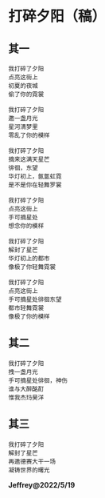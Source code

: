 # 打碎夕阳（稿）

## 其一

```
我打碎了夕阳
点亮这街上
初夏的夜城
偷了你的霓裳

我打碎了夕阳
邀一盏月光
星河清梦里
零乱了你的模样

我打碎了夕阳
摘来这满天星芒
徘徊，东望
华灯初上，氤氲虹霓
是不是你在轻舞罗裳
```

```
我打碎了夕阳
点亮这街上
手可摘星处
想念你的模样
```

```
我打碎了夕阳
解封了星芒
华灯初上的都市
像极了你轻舞霓裳
```

```
我打碎了夕阳
点亮这街上
手可摘星处徘徊东望
都市轻舞霓裳
像极了你的模样
```

## 其二

```
我打碎了夕阳
拽一盏月光
手可摘星处徘徊，神伤
谁与大醉酩酊
惟我杰玛昊洋
```

## 其三

```
我打碎了夕阳
解封了星芒
再邀德赛大干一场
凝铸世界的曙光
```

**Jeffrey@2022/5/19**
